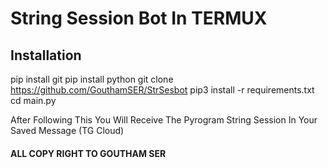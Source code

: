 # String Session Bot In TERMUX

## Installation

pip install git
pip install python
git clone https://github.com/GouthamSER/StrSesbot
pip3 install -r requirements.txt
cd main.py

After Following This You Will Receive The Pyrogram String Session In Your Saved Message (TG Cloud)

#### ALL COPY RIGHT TO GOUTHAM SER
